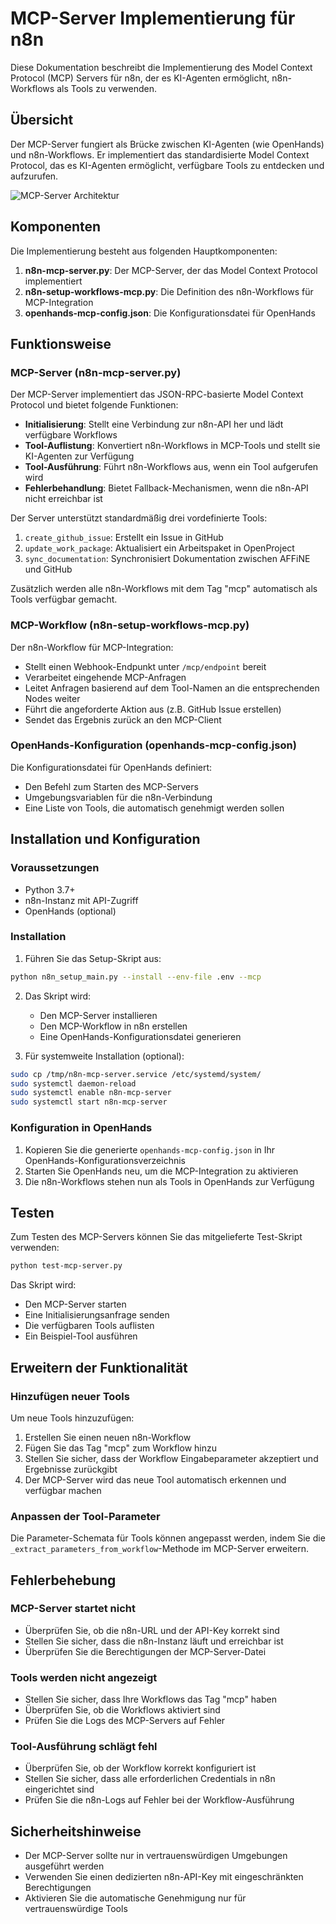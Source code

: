 # MCP-Server Implementierung für n8n

Diese Dokumentation beschreibt die Implementierung des Model Context Protocol (MCP) Servers für n8n, der es KI-Agenten ermöglicht, n8n-Workflows als Tools zu verwenden.

## Übersicht

Der MCP-Server fungiert als Brücke zwischen KI-Agenten (wie OpenHands) und n8n-Workflows. Er implementiert das standardisierte Model Context Protocol, das es KI-Agenten ermöglicht, verfügbare Tools zu entdecken und aufzurufen.

![MCP-Server Architektur](https://via.placeholder.com/800x400?text=MCP-Server-Architektur)

## Komponenten

Die Implementierung besteht aus folgenden Hauptkomponenten:

1. **n8n-mcp-server.py**: Der MCP-Server, der das Model Context Protocol implementiert
2. **n8n-setup-workflows-mcp.py**: Die Definition des n8n-Workflows für MCP-Integration
3. **openhands-mcp-config.json**: Die Konfigurationsdatei für OpenHands

## Funktionsweise

### MCP-Server (n8n-mcp-server.py)

Der MCP-Server implementiert das JSON-RPC-basierte Model Context Protocol und bietet folgende Funktionen:

- **Initialisierung**: Stellt eine Verbindung zur n8n-API her und lädt verfügbare Workflows
- **Tool-Auflistung**: Konvertiert n8n-Workflows in MCP-Tools und stellt sie KI-Agenten zur Verfügung
- **Tool-Ausführung**: Führt n8n-Workflows aus, wenn ein Tool aufgerufen wird
- **Fehlerbehandlung**: Bietet Fallback-Mechanismen, wenn die n8n-API nicht erreichbar ist

Der Server unterstützt standardmäßig drei vordefinierte Tools:

1. `create_github_issue`: Erstellt ein Issue in GitHub
2. `update_work_package`: Aktualisiert ein Arbeitspaket in OpenProject
3. `sync_documentation`: Synchronisiert Dokumentation zwischen AFFiNE und GitHub

Zusätzlich werden alle n8n-Workflows mit dem Tag "mcp" automatisch als Tools verfügbar gemacht.

### MCP-Workflow (n8n-setup-workflows-mcp.py)

Der n8n-Workflow für MCP-Integration:

- Stellt einen Webhook-Endpunkt unter `/mcp/endpoint` bereit
- Verarbeitet eingehende MCP-Anfragen
- Leitet Anfragen basierend auf dem Tool-Namen an die entsprechenden Nodes weiter
- Führt die angeforderte Aktion aus (z.B. GitHub Issue erstellen)
- Sendet das Ergebnis zurück an den MCP-Client

### OpenHands-Konfiguration (openhands-mcp-config.json)

Die Konfigurationsdatei für OpenHands definiert:

- Den Befehl zum Starten des MCP-Servers
- Umgebungsvariablen für die n8n-Verbindung
- Eine Liste von Tools, die automatisch genehmigt werden sollen

## Installation und Konfiguration

### Voraussetzungen

- Python 3.7+
- n8n-Instanz mit API-Zugriff
- OpenHands (optional)

### Installation

1. Führen Sie das Setup-Skript aus:

```bash
python n8n_setup_main.py --install --env-file .env --mcp
```

2. Das Skript wird:
   - Den MCP-Server installieren
   - Den MCP-Workflow in n8n erstellen
   - Eine OpenHands-Konfigurationsdatei generieren

3. Für systemweite Installation (optional):

```bash
sudo cp /tmp/n8n-mcp-server.service /etc/systemd/system/
sudo systemctl daemon-reload
sudo systemctl enable n8n-mcp-server
sudo systemctl start n8n-mcp-server
```

### Konfiguration in OpenHands

1. Kopieren Sie die generierte `openhands-mcp-config.json` in Ihr OpenHands-Konfigurationsverzeichnis
2. Starten Sie OpenHands neu, um die MCP-Integration zu aktivieren
3. Die n8n-Workflows stehen nun als Tools in OpenHands zur Verfügung

## Testen

Zum Testen des MCP-Servers können Sie das mitgelieferte Test-Skript verwenden:

```bash
python test-mcp-server.py
```

Das Skript wird:
- Den MCP-Server starten
- Eine Initialisierungsanfrage senden
- Die verfügbaren Tools auflisten
- Ein Beispiel-Tool ausführen

## Erweitern der Funktionalität

### Hinzufügen neuer Tools

Um neue Tools hinzuzufügen:

1. Erstellen Sie einen neuen n8n-Workflow
2. Fügen Sie das Tag "mcp" zum Workflow hinzu
3. Stellen Sie sicher, dass der Workflow Eingabeparameter akzeptiert und Ergebnisse zurückgibt
4. Der MCP-Server wird das neue Tool automatisch erkennen und verfügbar machen

### Anpassen der Tool-Parameter

Die Parameter-Schemata für Tools können angepasst werden, indem Sie die `_extract_parameters_from_workflow`-Methode im MCP-Server erweitern.

## Fehlerbehebung

### MCP-Server startet nicht

- Überprüfen Sie, ob die n8n-URL und der API-Key korrekt sind
- Stellen Sie sicher, dass die n8n-Instanz läuft und erreichbar ist
- Überprüfen Sie die Berechtigungen der MCP-Server-Datei

### Tools werden nicht angezeigt

- Stellen Sie sicher, dass Ihre Workflows das Tag "mcp" haben
- Überprüfen Sie, ob die Workflows aktiviert sind
- Prüfen Sie die Logs des MCP-Servers auf Fehler

### Tool-Ausführung schlägt fehl

- Überprüfen Sie, ob der Workflow korrekt konfiguriert ist
- Stellen Sie sicher, dass alle erforderlichen Credentials in n8n eingerichtet sind
- Prüfen Sie die n8n-Logs auf Fehler bei der Workflow-Ausführung

## Sicherheitshinweise

- Der MCP-Server sollte nur in vertrauenswürdigen Umgebungen ausgeführt werden
- Verwenden Sie einen dedizierten n8n-API-Key mit eingeschränkten Berechtigungen
- Aktivieren Sie die automatische Genehmigung nur für vertrauenswürdige Tools